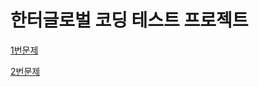 # 한터글로벌 코딩 테스트 프로젝트

[1번문제](https://github.com/mataeLee/Hanteo-Tasks/tree/main/Task1)

[2번문제](https://github.com/mataeLee/Hanteo-Tasks/tree/main/Task2)
